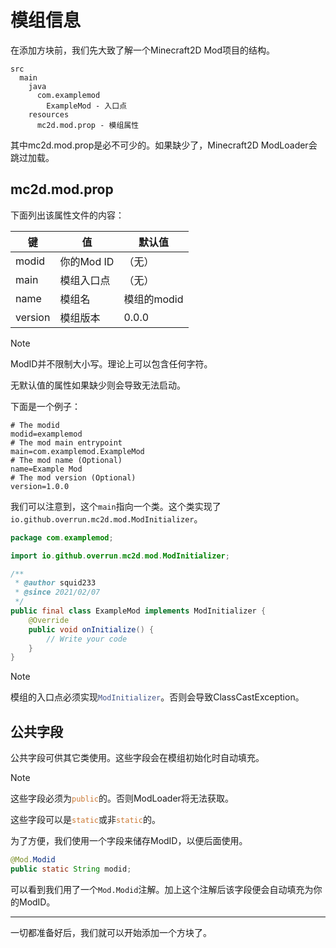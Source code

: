 # 模组信息

在添加方块前，我们先大致了解一个Minecraft2D Mod项目的结构。

```
src
  main
    java
      com.examplemod
        ExampleMod - 入口点
    resources
      mc2d.mod.prop - 模组属性
```

其中mc2d.mod.prop是必不可少的。如果缺少了，Minecraft2D ModLoader会跳过加载。

## mc2d.mod.prop

下面列出该属性文件的内容：

| 键      | 值         | 默认值      |
| ------- | ---------- | ----------- |
| modid   | 你的Mod ID | （无）      |
| main    | 模组入口点 | （无）      |
| name    | 模组名     | 模组的modid |
| version | 模组版本   | 0.0.0       |

<div class="admonition note">
<p class=admonition-title>Note</p>
<p>ModID并不限制大小写。理论上可以包含任何字符。</p>
</div>

无默认值的属性如果缺少则会导致无法启动。

下面是一个例子：

```properties
# The modid
modid=examplemod
# The mod main entrypoint
main=com.examplemod.ExampleMod
# The mod name (Optional)
name=Example Mod
# The mod version (Optional)
version=1.0.0
```

我们可以注意到，这个`main`指向一个类。这个类实现了`io.github.overrun.mc2d.mod.ModInitializer`。

```java
package com.examplemod;

import io.github.overrun.mc2d.mod.ModInitializer;

/**
 * @author squid233
 * @since 2021/02/07
 */
public final class ExampleMod implements ModInitializer {
    @Override
    public void onInitialize() {
        // Write your code
    }
}

```

<div class="admonition note">
<p class=admonition-title>Note</p>
<p>模组的入口点必须实现<code style=color:#458;>ModInitializer</code>。否则会导致ClassCastException。</p>
</div>


## 公共字段

公共字段可供其它类使用。这些字段会在模组初始化时自动填充。

<div class="admonition note">
<p class=admonition-title>Note</p>
<p>这些字段必须为<code style=color:#CC7832;>public</code>的。否则ModLoader将无法获取。</p>
<p>这些字段可以是<code style=color:#CC7832;>static</code>或非<code style=color:#CC7832;>static</code>的。</p>
</div>


为了方便，我们使用一个字段来储存ModID，以便后面使用。

```java
@Mod.Modid
public static String modid;
```

可以看到我们用了一个`Mod.Modid`注解。加上这个注解后该字段便会自动填充为你的ModID。

---

一切都准备好后，我们就可以开始添加一个方块了。